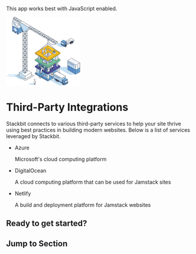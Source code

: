 This app works best with JavaScript enabled.



























![Stackbit](/docs/images/stackbit-crane-sm.png)

Third-Party Integrations
========================

Stackbit connects to various third-party services to help your site thrive using best practices in building modern websites. Below is a list of services leveraged by Stackbit.

-   <a href="/docs/developer-guides/integrations/azure/" class="docs-item-link"></a>
    Azure

    <span class="icon-angle-right" aria-hidden="true"></span>
    Microsoft's cloud computing platform

-   <a href="/docs/developer-guides/integrations/digital-ocean/" class="docs-item-link"></a>
    DigitalOcean

    <span class="icon-angle-right" aria-hidden="true"></span>
    A cloud computing platform that can be used for Jamstack sites

-   <a href="/docs/developer-guides/integrations/netlify/" class="docs-item-link"></a>
    Netlify

    <span class="icon-angle-right" aria-hidden="true"></span>
    A build and deployment platform for Jamstack websites

Ready to get started?
---------------------



Jump to Section
---------------











